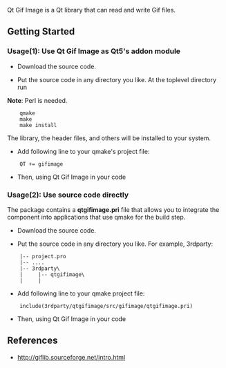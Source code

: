 Qt Gif Image is a Qt library that can read and write Gif files.
 
## Getting Started

### Usage(1): Use Qt Gif Image as Qt5's addon module

* Download the source code.

* Put the source code in any directory you like. At the toplevel directory run

**Note**: Perl is needed.

```
    qmake
    make
    make install
```

The library, the header files, and others will be installed to your system.

* Add following line to your qmake's project file:

```
    QT += gifimage
```

* Then, using Qt Gif Image in your code

### Usage(2): Use source code directly

The package contains a **qtgifimage.pri** file that allows you to integrate the component into applications that use qmake for the build step.

* Download the source code.

* Put the source code in any directory you like. For example, 3rdparty:

```
    |-- project.pro
    |-- ....
    |-- 3rdparty\
    |     |-- qtgifimage\
    |     |
```

* Add following line to your qmake project file:

```
    include(3rdparty/qtgifimage/src/gifimage/qtgifimage.pri)
```

* Then, using Qt Gif Image in your code

## References

* http://giflib.sourceforge.net/intro.html
